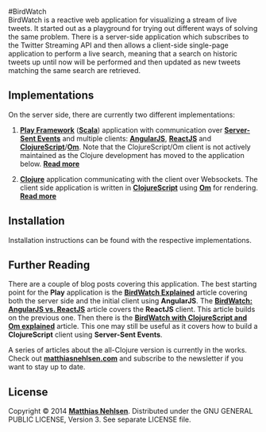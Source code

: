 #BirdWatch  
BirdWatch is a reactive web application for visualizing a stream of live tweets. It started out as a playground for trying out different ways of solving the same problem. There is a server-side application which subscribes to the Twitter Streaming API and then allows a client-side single-page application to perform a live search, meaning that a search on historic tweets up until now will be performed and then updated as new tweets matching the same search are retrieved.

## Implementations
On the server side, there are currently two different implementations:

1. **[Play Framework](https://www.playframework.com)** (**[Scala](http://www.scala-lang.org)**) application with communication over **[Server-Sent Events](http://en.wikipedia.org/wiki/Server-sent_events)** and multiple clients: **[AngularJS](https://angularjs.org)**, **[ReactJS](http://facebook.github.io/react/)** and **[ClojureScript](https://github.com/clojure/clojurescript)**/**[Om](https://github.com/swannodette/om)**. Note that the ClojureScript/Om client is not actively maintained as the Clojure development has moved to the application below. **[Read more](./Scala-Play-SSE/)**

2. **[Clojure](https://github.com/clojure/clojure)** application communicating with the client over Websockets. The client side application is written in **[ClojureScript](https://github.com/clojure/clojurescript)** using **[Om](https://github.com/swannodette/om)** for rendering. **[Read more](./Clojure-Websockets/)**


## Installation
Installation instructions can be found with the respective implementations.

## Further Reading

There are a couple of blog posts covering this application. The best starting point for the **Play** application is the **[BirdWatch Explained](http://matthiasnehlsen.com/blog/2013/09/10/birdwatch-explained/)** article covering both the server side and the initial client using **AngularJS**. The **[BirdWatch: AngularJS vs. ReactJS](http://matthiasnehlsen.com/blog/2014/03/31/birdwatch-with-reactjs/)** article covers the **ReactJS** client. This article builds on the previous one. Then there is the **[BirdWatch with ClojureScript and Om explained](http://matthiasnehlsen.com/blog/2014/07/24/birdwatch-cljs-om/)** article. This one may still be useful as it covers how to build a **ClojureScript** client using **Server-Sent Events**. 

A series of articles about the all-Clojure version is currently in the works. Check out **[matthiasnehlsen.com](http://matthiasnehlsen.com)** and subscribe to the newsletter if you want to stay up to date.

## License
Copyright © 2014 **[Matthias Nehlsen](http://www.matthiasnehlsen.com)**. Distributed under the GNU GENERAL PUBLIC LICENSE, Version 3. See separate LICENSE file.
